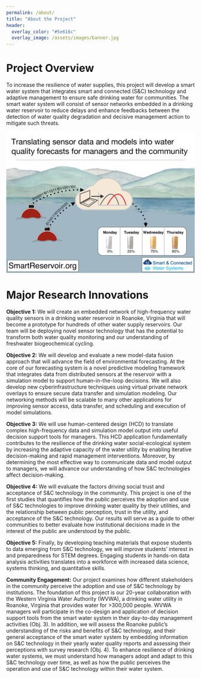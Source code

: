 ```yaml
---
permalink: /about/
title: "About the Project"
header:
  overlay_color: "#5e616c"
  overlay_image: /assets/images/banner.jpg
---
```


# Project Overview

To increase the resilience of water supplies, this project will develop a smart water system that integrates smart and connected (S&C) technology and adaptive management to ensure safe drinking water for communities. The smart water system will consist of sensor networks embedded in a drinking water reservoir to reduce delays and enhance feedbacks between the detection of water quality degradation and decisive management action to mitigate such threats.

![SCC Project Overview](/assets/images/overview.jpg)

# Major Research Innovations 

**Objective 1:** We will create an embedded network of high-frequency water quality sensors in a drinking water reservoir in Roanoke, Virginia that will become a prototype for hundreds of other water supply reservoirs. Our team will be deploying novel sensor technology that has the potential to transform both water quality monitoring and our understanding of freshwater biogeochemical cycling.  

**Objective 2:** We will develop and evaluate a new model-data fusion approach that will advance the field of environmental forecasting. At the core of our forecasting system is a novel predictive modeling framework that integrates data from distributed sensors at the reservoir with a simulation model to support human-in-the-loop decisions. We will also develop new cyberinfrastructure techniques using virtual private network overlays to ensure secure data transfer and simulation modeling. Our networking methods will be scalable to many other applications for improving sensor access, data transfer, and scheduling and execution of model simulations.  

**Objective 3:** We will use human-centered design (HCD) to translate complex high-frequency data and simulation model output into useful decision support tools for managers. This HCD application fundamentally contributes to the resilience of the drinking water social-ecological system by increasing the adaptive capacity of the water utility by enabling iterative decision-making and rapid management interventions. Moreover, by determining the most effective way to communicate data and model output to managers, we will advance our understanding of how S&C technologies affect decision-making.  

**Objective 4:** We will evaluate the factors driving social trust and acceptance of S&C technology in the community. This project is one of the first studies that quantifies how the public perceives the adoption and use of S&C technologies to improve drinking water quality by their utilities, and the relationship between public perception, trust in the utility, and acceptance of the S&C technology. Our results will serve as a guide to other communities to better evaluate how institutional decisions made in the interest of the public are understood by the public.  

**Objective 5:** Finally, by developing teaching materials that expose students to data emerging from S&C technology, we will improve students’ interest in and preparedness for STEM degrees. Engaging students in hands-on data analysis activities translates into a workforce with increased data science, systems thinking, and quantitative skills. 
 
**Community Engagement:** Our project examines how different stakeholders in the community perceive the adoption and use of S&C technology by institutions. The foundation of this project is our 20-year collaboration with the Western Virginia Water Authority (WVWA), a drinking water utility in Roanoke, Virginia that provides water for >300,000 people. WVWA managers will participate in the co-design and application of decision support tools from the smart water system in their day-to-day management activities (Obj. 3). In addition, we will assess the Roanoke public’s understanding of the risks and benefits of S&C technology, and their general acceptance of the smart water system by embedding information on S&C technology in their yearly water quality reports and assessing their perceptions with survey research (Obj. 4). To enhance resilience of drinking water systems, we must understand how managers adopt and adapt to this S&C technology over time, as well as how the public perceives the operation and use of S&C technology within their water system.  
